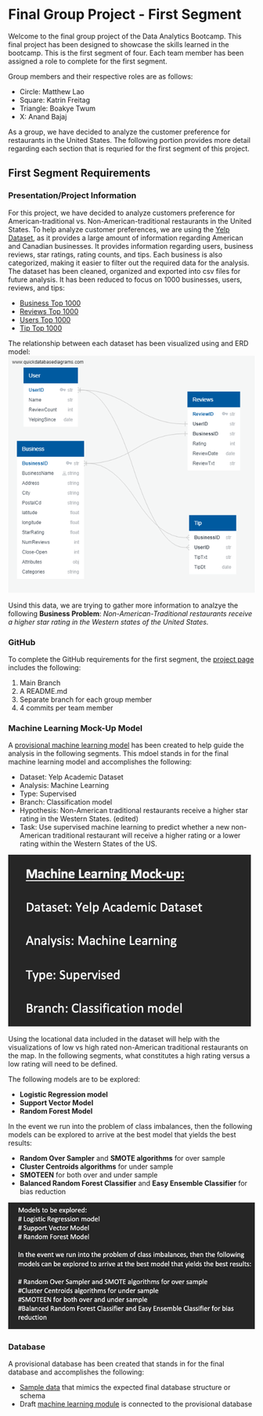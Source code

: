 # Final Group Project - First Segment

Welcome to the final group project of the Data Analytics Bootcamp. This final project has been designed to showcase the skills learned in the bootcamp.
This is the first segment of four. Each team member has been assigned a role to complete for the first segment. 

Group members and their respective roles are as follows:
- Circle: Matthew Lao
- Square: Katrin Freitag
- Triangle: Boakye Twum
- X: Anand Bajaj

As a group, we have decided to analyze the customer preference for restaurants in the United States. The following portion provides more detail regarding each section that is requried for the first segment of this project.

## First Segment Requirements

### Presentation/Project Information 
For this project, we have decided to analyze customers preference for American-traditional vs. Non-American-traditional restaurants in the United States. To help analyze customer preferences, we are using the [Yelp Dataset](https://www.yelp.com/dataset/), as it provides a large amount of information regarding American and Canadian businesses. It provides information regarding users, business reviews, star ratings, rating counts, and tips. Each business is also categorized, making it easier to filter out the required data for the analysis. The dataset has been cleaned, organized and exported into csv files for future analysis. It has been reduced to focus on 1000 businesses, users, reviews, and tips:
- [Business Top 1000](Sample%20Data/BusinessTop1000.csv)
- [Reviews Top 1000](Sample%20Data/ReviewTop1000.csv)
- [Users Top 1000](Sample%20Data/UserTop1000.csv)
- [Tip Top 1000](Sample%20Data/TipTop1000.csv)

The relationship between each dataset has been visualized using and ERD model:
![ERD](Sample%20Data/Yelp_ERD.png)

Usind this data, we are trying to gather more information to analzye the following **Business Problem**: 
*Non-American-Traditional restaurants receive a higher star rating in the Western states of the United States.*

### GitHub 
To complete the GitHub requirements for the first segment, the [project page](https://github.com/KF59874/final_group_project) includes the following: 
1. Main Branch
2. A README.md
3. Separate branch for each group member
4. 4 commits per team member

### Machine Learning Mock-Up Model 
A [provisional machine learning model](Machine_Learning_Mock_up.docx) has been created to help guide the analysis in the following segments. This mdoel stands in for the final machine learning model and accomplishes the following:
- Dataset: Yelp Academic Dataset
- Analysis: Machine Learning
- Type: Supervised
- Branch: Classification model
- Hypothesis: Non-American traditional restaurants receive a higher star rating in the Western States. (edited) 
- Task: Use supervised machine learning to predict whether a new non-American traditional restaurant will receive a higher rating or a lower rating within the Western States of the US.

![Machine Learning Model](Machine_learning.png)

Using the locational data included in the dataset will help with the visualizations of low vs high rated non-American traditional restaurants on the map. In the following segments, what constitutes a high rating versus a low rating will need to be defined.

The following models are to be explored:
- **Logistic Regression model**
- **Support Vector Model**
- **Random Forest Model**

In the event we run into the problem of class imbalances, then the following models can be explored to arrive at the best model that yields the best results:

- **Random Over Sampler** and **SMOTE algorithms** for over sample
- **Cluster Centroids algorithms** for under sample
- **SMOTEEN** for both over and under sample
- **Balanced Random Forest Classifier** and **Easy Ensemble Classifier** for bias reduction

![Models](Models.png)

### Database
A provisional database has been created that stands in for the final database and accomplishes the following:
- [Sample data](Sample%20Data) that mimics the expected final database structure or schema 
- Draft [machine learning module](Machine_learning.png) is connected to the provisional database
